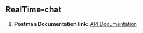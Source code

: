 ﻿## RealTime-chat
1. **Postman Documentation link:** [API Documentation](https://documenter.getpostman.com/view/26421829/2s9YeEcs9y)
